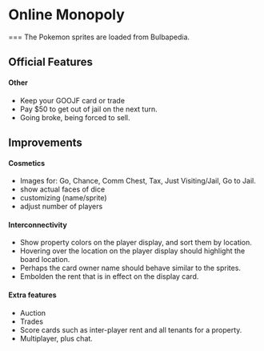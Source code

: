 # Online Monopoly
===
The Pokemon sprites are loaded from Bulbapedia.

## Official Features
#### Other
* Keep your GOOJF card or trade
* Pay $50 to get out of jail on the next turn.
* Going broke, being forced to sell.

## Improvements
#### Cosmetics
* Images for: Go, Chance, Comm Chest, Tax, Just Visiting/Jail, Go to Jail.
* show actual faces of dice
* customizing (name/sprite)
* adjust number of players

#### Interconnectivity
* Show property colors on the player display, and sort them by location.
* Hovering over the location on the player display should highlight the board location.
* Perhaps the card owner name should behave similar to the sprites.
* Embolden the rent that is in effect on the display card.

#### Extra features
* Auction
* Trades
* Score cards such as inter-player rent and all tenants for a property.
* Multiplayer, plus chat.